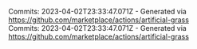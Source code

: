 Commits: 2023-04-02T23:33:47.071Z - Generated via https://github.com/marketplace/actions/artificial-grass
<br>
Commits: 2023-04-02T23:33:47.071Z - Generated via https://github.com/marketplace/actions/artificial-grass
<br>
